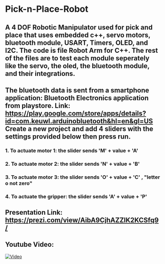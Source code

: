 # Pick-n-Place-Robot
## A 4 DOF Robotic Manipulator used for pick and place that uses embedded c++, servo motors, bluetooth module, USART, Timers, OLED, and I2C. The code is file Robot Arm for C++. The rest of the files are to test each module seperately like the servo, the oled, the bluetooth module, and their integrations. 

## The bluetooth data is sent from a smartphone application: Bluetooth Electronics application from playstore. Link: https://play.google.com/store/apps/details?id=com.keuwl.arduinobluetooth&hl=en&gl=US    Create a new project and add 4 sliders with the settings provided below then press run. 
### 1. To actuate motor 1: the slider sends 'M' + value + 'A'
### 2. To actuate motor 2: the slider sends 'N' + value + 'B'
### 3. To actuate motor 3: the slider sends 'O' + value + 'C' , "letter o not zero"
### 4. To actuate the gripper: the slider sends 'A' + value + 'P'

## Presentation Link: https://prezi.com/view/AibA9CjhAZZIK2KCSfq9/

## Youtube Video:
[![Video](https://img.youtube.com/vi/tbpiK-iGnyA/maxresdefault.jpg)](https://youtu.be/tbpiK-iGnyA)


